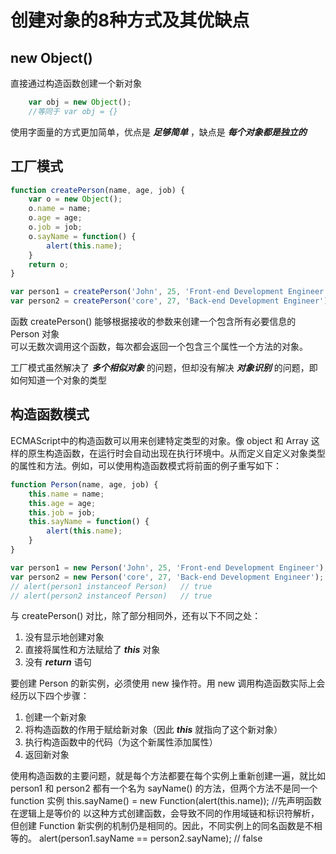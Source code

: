 # 创建对象的8种方式及其优缺点

new Object()
---
直接通过构造函数创建一个新对象

```javascript
    var obj = new Object();
    //等同于 var obj = {}
```
使用字面量的方式更加简单，优点是 ___足够简单___ ，缺点是 ___每个对象都是独立的___


工厂模式
---

```javascript
function createPerson(name, age, job) {
    var o = new Object();
    o.name = name;
    o.age = age;
    o.job = job;
    o.sayName = function() {
        alert(this.name);
    }
    return o;
}

var person1 = createPerson('John', 25, 'Front-end Development Engineer');
var person2 = createPerson('core', 27, 'Back-end Development Engineer');
```

函数 createPerson() 能够根据接收的参数来创建一个包含所有必要信息的 Person 对象  
可以无数次调用这个函数，每次都会返回一个包含三个属性一个方法的对象。

工厂模式虽然解决了 ___多个相似对象___ 的问题，但却没有解决 ___对象识别___ 的问题，即如何知道一个对象的类型


构造函数模式
---
ECMAScript中的构造函数可以用来创建特定类型的对象。像 object 和 Array 这样的原生构造函数，在运行时会自动出现在执行环境中。从而定义自定义对象类型的属性和方法。例如，可以使用构造函数模式将前面的例子重写如下：

```javascript
function Person(name, age, job) {
    this.name = name;
    this.age = age;
    this.job = job;
    this.sayName = function() {
        alert(this.name);
    }
}

var person1 = new Person('John', 25, 'Front-end Development Engineer');
var person2 = new Person('core', 27, 'Back-end Development Engineer');
// alert(person1 instanceof Person)   // true
// alert(person2 instanceof Person)   // true
```
与 createPerson() 对比，除了部分相同外，还有以下不同之处：
1. 没有显示地创建对象
2. 直接将属性和方法赋给了 ___this___ 对象
3. 没有 ___return___ 语句


要创建 Person 的新实例，必须使用 new 操作符。用 new 调用构造函数实际上会经历以下四个步骤：
1. 创建一个新对象
2. 将构造函数的作用于赋给新对象（因此 ___this___ 就指向了这个新对象）
3. 执行构造函数中的代码（为这个新属性添加属性）
4. 返回新对象


使用构造函数的主要问题，就是每个方法都要在每个实例上重新创建一遍，就比如 person1 和 person2 都有一个名为 sayName() 的方法，但两个方法不是同一个 function 实例 
    this.sayName() = new Function(alert(this.name));    //先声明函数在逻辑上是等价的
以这种方式创建函数，会导致不同的作用域链和标识符解析，但创建 Function 新实例的机制仍是相同的。因此，不同实例上的同名函数是不相等的。
    alert(person1.sayName == person2.sayName);  // false





